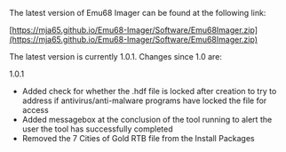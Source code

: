 The latest version of Emu68 Imager can be found at the following link:

[https://mja65.github.io/Emu68-Imager/Software/Emu68Imager.zip](https://mja65.github.io/Emu68-Imager/Software/Emu68Imager.zip)

The latest version is currently 1.0.1. Changes since 1.0 are:

1.0.1

- Added check for whether the .hdf file is locked after creation to try to address if antivirus/anti-malware programs have locked the file for access
- Added messagebox at the conclusion of the tool running to alert the user the tool has successfully completed
- Removed the 7 Cities of Gold RTB file from the Install Packages

